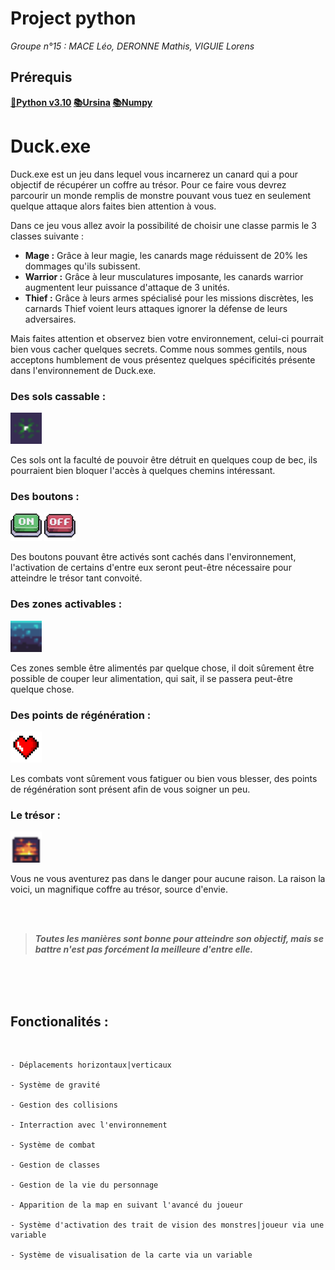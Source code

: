# **Project python**
*Groupe n°15 : MACE Léo, DERONNE Mathis, VIGUIE Lorens*  

## Prérequis 
**[🐍Python v3.10](https://www.python.org/downloads/) [📚Ursina](https://www.ursinaengine.org) [📚Numpy](https://numpy.org)**

# Duck.exe

Duck.exe est un jeu dans lequel vous incarnerez un canard qui a pour objectif de récupérer un coffre au trésor.
Pour ce faire vous devrez parcourir un monde remplis de monstre pouvant vous tuez en seulement quelque attaque alors faites bien attention à vous.

Dans ce jeu vous allez avoir la possibilité de choisir une classe parmis le 3 classes suivante :
- **Mage :** Grâce à leur magie, les canards mage réduissent de 20% les dommages qu'ils subissent.
- **Warrior :** Grâce à leur musculatures imposante, les canards warrior augmentent leur puissance d'attaque de 3 unités.
- **Thief :** Grâce à leurs armes spécialisé pour les missions discrètes, les carnards Thief voient leurs attaques ignorer la défense de leurs adversaires.

Mais faites attention et observez bien votre environnement, celui-ci pourrait bien vous cacher quelques secrets.
Comme nous sommes gentils, nous acceptons humblement de vous présentez quelques spécificités présente dans l'environnement de Duck.exe.

### **Des sols cassable :** 

<img src="./Assets/soldestructible.png" alt="image" width="50" height="auto">

Ces sols ont la faculté de pouvoir être détruit en quelques coup de bec, ils pourraient bien bloquer l'accès à quelques chemins intéressant.

### **Des boutons :**

<img src="./Assets/levierOn.png" alt="image" width="50" height="auto">
<img src="./Assets/levierOff.png" alt="image" width="50" height="auto">

Des boutons pouvant être activés sont cachés dans l'environnement, l'activation de certains d'entre eux seront peut-être nécessaire pour atteindre le trésor tant convoité.

### **Des zones activables :**

<img src="./Assets/activablesol.png" alt="image" width="50" height="auto">

Ces zones semble être alimentés par quelque chose, il doit sûrement être possible de couper leur alimentation, qui sait, il se passera peut-être quelque chose.

### **Des points de régénération :**

<img src="./Assets/health.png" alt="image" width="50" height="auto">

Les combats vont sûrement vous fatiguer ou bien vous blesser, des points de régénération sont présent afin de vous soigner un peu.

### **Le trésor :**

<img src="./Assets/end.png" alt="image" width="50" height="auto">

Vous ne vous aventurez pas dans le danger pour aucune raison. La raison la voici, un magnifique coffre au trésor, source d'envie.

<br>
<br>

> ***Toutes les manières sont bonne pour atteindre son objectif, mais se battre n'est pas forcément la meilleure d'entre elle.***

<br>
<br>
<br>

## Fonctionalités :

<br>

```
- Déplacements horizontaux|verticaux

- Système de gravité

- Gestion des collisions

- Interraction avec l'environnement

- Système de combat

- Gestion de classes

- Gestion de la vie du personnage

- Apparition de la map en suivant l'avancé du joueur

- Système d'activation des trait de vision des monstres|joueur via une variable

- Système de visualisation de la carte via un variable
```